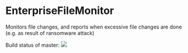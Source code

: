 # EnterpriseFileMonitor
Monitors file changes, and reports when excessive file changes are done (e.g. as result of ransomware attack)

Build status of master:
![](https://github.com/wolfc01/EnterpriseFileMonitor/workflows/Python%20application/badge.svg)
